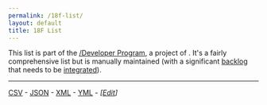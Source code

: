 ```yaml
---
permalink: /18f-list/
layout: default
title: 18F List
---
```


This list is part of the [/Developer Program](https://pages.18f.gov/API-All-the-X/), a project of [](https://18f.gsa.gov/).  It's a fairly comprehensive list but is manually maintained (with a significant [backlog](https://github.com/GSA/slash-developer-pages/issues?q=is%3Aopen+sort%3Acreated-desc) that needs to be [integrated](https://github.com/18F/API-All-the-X/edit/18f-pages/_data/individual_apis.yml)).  

------  


[CSV](http://pages.18f.gov/API-All-the-X/data/individual_apis.csv) - [JSON](http://pages.18f.gov/API-All-the-X/data/individual_apis.json) - [XML](http://pages.18f.gov/API-All-the-X/data/individual_apis.xml) - [YML](https://raw.githubusercontent.com/18F/API-All-the-X/18f-pages/_data/individual_apis.yml) - *[[Edit](https://github.com/18F/API-All-the-X/edit/18f-pages/_data/individual_apis.yml)]*
